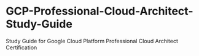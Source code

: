 # GCP-Professional-Cloud-Architect-Study-Guide
Study Guide for Google Cloud Platform Professional Cloud Architect Certification
